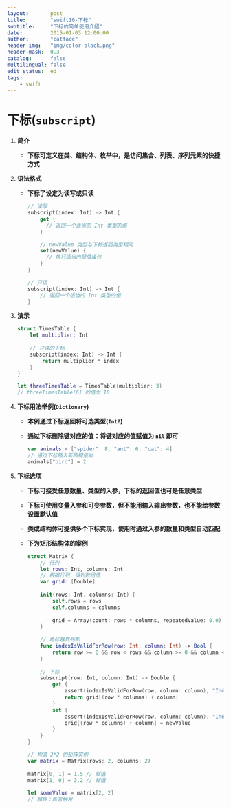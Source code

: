 ```yaml
---
layout:       post
title:        "swift10-下标"
subtitle:     "下标的简单使用介绍"
date:         2015-01-03 12:00:00
author:       "catface"
header-img:   "img/color-black.png"
header-mask:  0.3
catalog:      false
multilingual: false
edit status:  ed
tags:
    - swift
---
```


# 下标(`subscript`)

1. **简介**

	- **下标可定义在类、结构体、枚举中，是访问集合、列表、序列元素的快捷方式**

2. **语法格式** 

	- **下标了设定为读写或只读**

		``` swift
		// 读写
		subscript(index: Int) -> Int {
		    get {
		      // 返回一个适当的 Int 类型的值
		    }
		
			// newValue 类型与下标返回类型相同
		    set(newValue) {
		      // 执行适当的赋值操作
		    }
		}
		```

		``` swift
		// 只读
		subscript(index: Int) -> Int {
		    // 返回一个适当的 Int 类型的值
		}
		```

3. **演示**
	
	``` swift
	struct TimesTable {
	    let multiplier: Int
	    
	    // 只读的下标
	    subscript(index: Int) -> Int {
	        return multiplier * index
	    }
	}
	
	let threeTimesTable = TimesTable(multiplier: 3)
	// threeTimesTable[6] 的值为 18
	```

4. **下标用法举例(`Dictionary`)**

	- **本例通过下标返回将可选类型(`Int?`)**

	- **通过下标删除键对应的值：将键对应的值赋值为 `nil` 即可**

		``` swift
		var animals = ["spider": 8, "ant": 6, "cat": 4]
		// 通过下标插入新的键值对
		animals["bird"] = 2
		```

5. **下标选项**

	- **下标可接受任意数量、类型的入参，下标的返回值也可是任意类型**

	- **下标可使用变量入参和可变参数，但不能用输入输出参数，也不能给参数设置默认值**

	- **类或结构体可提供多个下标实现，使用时通过入参的数量和类型自动匹配**

	- **下为矩形结构体的案例**

		``` swift
		struct Matrix {
		    // 行列
		    let rows: Int, columns: Int
		    // 根据行列，得到数组值
		    var grid: [Double]
		    
		    init(rows: Int, columns: Int) {
		        self.rows = rows
		        self.columns = columns
		        
		        grid = Array(count: rows * columns, repeatedValue: 0.0)
		    }
		    
		    // 角标越界判断
		    func indexIsValidForRow(row: Int, column: Int) -> Bool {
		        return row >= 0 && row < rows && column >= 0 && column < columns
		    }
		    
		    // 下标
		    subscript(row: Int, column: Int) -> Double {
		        get {
		            assert(indexIsValidForRow(row, column: column), "Index out of range")
		            return grid[(row * columns) + column]
		        }
		        set {
		            assert(indexIsValidForRow(row, column: column), "Index out of range")
		            grid[(row * columns) + column] = newValue
		        }
		    }
		}
		
		// 构造 2*2 的矩阵实例
		var matrix = Matrix(rows: 2, columns: 2)
		    
		matrix[0, 1] = 1.5 // 赋值
		matrix[1, 0] = 3.2 // 赋值
		    
		let someValue = matrix[2, 2]
		// 越界：断言触发
		```